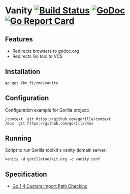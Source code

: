 
# Vanity [![Build Status](https://travis-ci.org/kare/vanity.svg?branch=master)](https://travis-ci.org/kare/vanity) [![GoDoc](https://godoc.org/kkn.fi/vanity?status.svg)](https://godoc.org/kkn.fi/vanity) [![Go Report Card](https://goreportcard.com/badge/kkn.fi/cmd/vanity)](https://goreportcard.com/report/kkn.fi/cmd/vanity/)

## Features
- Redirects browsers to godoc.org
- Redirects Go tool to VCS

## Installation
```
go get kkn.fi/cmd/vanity
```

## Configuration
Configuration example for Gorilla project:

```
/context  git https://github.com/gorilla/context
/mux  git https://github.com/gorilla/mux
```

## Running
Script to run Gorilla toolkit's vanity domain server:
```
vanity -d gorillatoolkit.org -c vanity.conf
```

## Specification
- [Go 1.4 Custom Import Path Checking](https://docs.google.com/document/d/1jVFkZTcYbNLaTxXD9OcGfn7vYv5hWtPx9--lTx1gPMs/edit)
